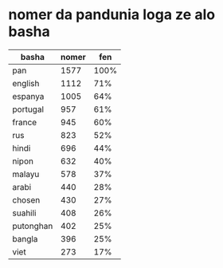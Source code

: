 # nomer da pandunia loga ze alo basha

| basha | nomer | fen |
|-------|-------|-----|
| pan | 1577 | 100% |
| english | 1112 | 71% |
| espanya | 1005 | 64% |
| portugal | 957 | 61% |
| france | 945 | 60% |
| rus | 823 | 52% |
| hindi | 696 | 44% |
| nipon | 632 | 40% |
| malayu | 578 | 37% |
| arabi | 440 | 28% |
| chosen | 430 | 27% |
| suahili | 408 | 26% |
| putonghan | 402 | 25% |
| bangla | 396 | 25% |
| viet | 273 | 17% |
